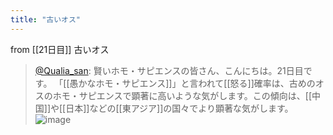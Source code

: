 ```yaml
---
title: "古いオス"
---
```


from [[21日目]]
古いオス
> [@Qualia_san](https://twitter.com/Qualia_san/status/1592902012622209024): 賢いホモ・サピエンスの皆さん、こんにちは。21日目です。
> 「[[愚かなホモ・サピエンス]]」と言われて[[怒る]]確率は、古めのオスのホモ・サピエンスで顕著に高いような気がします。この傾向は、[[中国]]や[[日本]]などの[[東アジア]]の国々でより顕著な気がします。
> ![image](https://pbs.twimg.com/media/Fhsf0kIVsAIVZLd.png)


